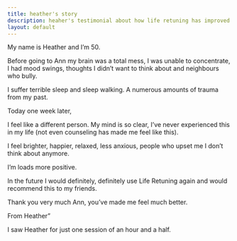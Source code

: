 ```yaml
---
title: heather's story
description: heaher's testimonial about how life retuning has improved her life.
layout: default
---
```

My name is Heather and I’m 50.

Before going to Ann my brain was a total mess, I was unable to concentrate, I had mood swings, thoughts I didn’t want to think about and neighbours who bully.

I suffer terrible sleep and sleep walking. A numerous amounts of trauma from my past.

Today one week later,

I feel like a different person. My mind is so clear, I’ve never experienced this in my life (not even counseling has made me feel like this).

I feel brighter, happier, relaxed, less anxious, people who upset me I don’t think about anymore.

I’m loads more positive.

In the future I would definitely, definitely use Life Retuning again and would recommend this to my friends.

Thank you very much Ann, you’ve made me feel much better.

From Heather”

I saw Heather for just one session of an hour and a half.
